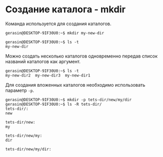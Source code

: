 # Создание каталога - mkdir

Команда используется для создания каталогов.

```
gerasin@DESKTOP-9IF30U0:~$ mkdir my-new-dir

gerasin@DESKTOP-9IF30U0:~$ ls -t
my-new-dir
```

Можно создать несколько каталогов одновременно передав список названий каталогов как аргумент.

```
gerasin@DESKTOP-9IF30U0:~$ ls -t
my-new-dir2  my-new-dir3  my-new-dir1
```

Для создания вложенных каталогов необходимо использовать параметр `-p`.

```
gerasin@DESKTOP-9IF30U0:~$ mkdir -p tets-dir/new/my/dir 
gerasin@DESKTOP-9IF30U0:~$ ls -R tets-dir/
tets-dir/:
new

tets-dir/new:
my

tets-dir/new/my:
dir

tets-dir/new/my/dir:
```
